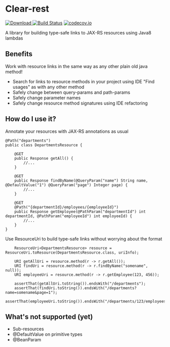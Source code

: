 # Clear-rest

[![Download](https://api.bintray.com/packages/littlemikedev/maven/clear-rest/images/download.svg) ](https://bintray.com/littlemikedev/maven/clear-rest/_latestVersion)
[![Build Status](https://travis-ci.org/LittleMikeDev/clear-rest.svg)](https://travis-ci.org/LittleMikeDev/clear-rest)
[![codecov.io](http://codecov.io/github/LittleMikeDev/clear-rest/coverage.svg?branch=master)](http://codecov.io/github/LittleMikeDev/clear-rest?branch=master)

A library for building type-safe links to JAX-RS resources using Java8 lambdas 

## Benefits

Work with resource links in the same way as any other plain old java method!

* Search for links to resource methods in your project using IDE "Find usages" as with any other method
* Safely change between query-params and path-params
* Safely change parameter names
* Safely change resource method signatures using IDE refactoring

## How do I use it?

Annotate your resources with JAX-RS annotations as usual

```
@Path("departments")
public class DepartmentsResource {
    
    @GET
    public Response getAll() {
        //...
    }
    
    @GET
    public Response findByName(@QueryParam("name") String name, @DefaultValue("1") @QueryParam("page") Integer page) {
        //...
    }
    
    @GET
    @Path("{departmentId}/employees/{employeeId}")
    public Response getEmployee(@PathParam("departmentId") int departmentId, @PathParam("employeeId") int employeeId) {
        //...
    }
}
```

Use ResourceUri to build type-safe links without worrying about the format

```
    ResourceUri<DepartmentsResource> resource = ResourceUri.toResource(DepartmentsResource.class, uriInfo);

    URI getAllUri = resource.method(r -> r.getAll());
    URI findUri = resource.method(r -> r.findByName("somename", null));
    URI employeeUri = resource.method(r -> r.getEmployee(123, 456));
    
    assertThat(getAllUri.toString()).endsWith("/departments");
    assertThat(findUri.toString()).endsWith("/departments?name=somename&page=1");
    assertThat(employeeUri.toString()).endsWith("/departments/123/employees/456");
```

## What's not supported (yet)

* Sub-resources
* @DefaultValue on primitive types
* @BeanParam
